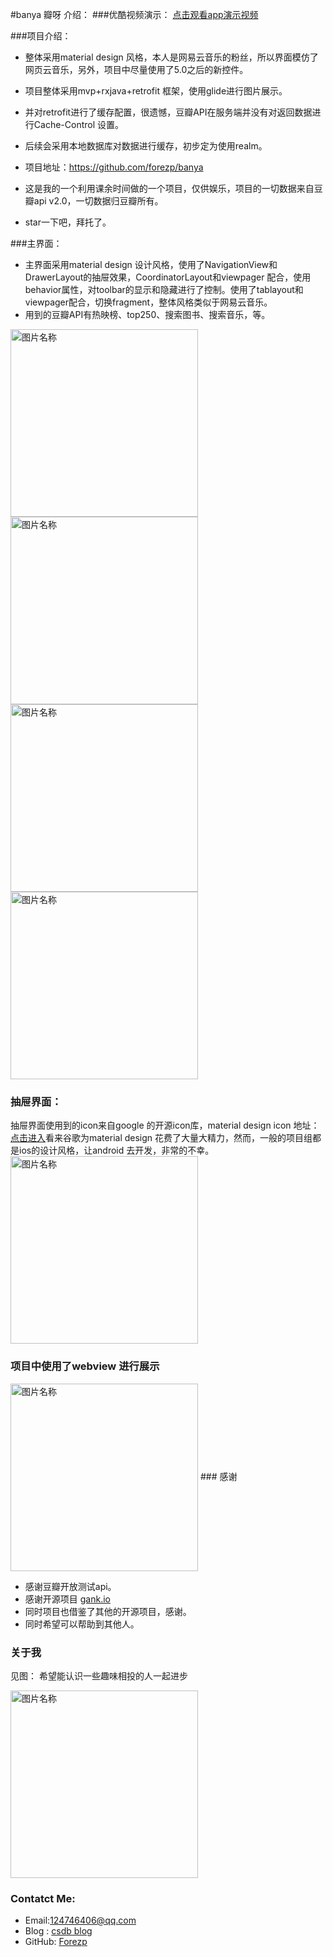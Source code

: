 #banya 瓣呀 介绍：
###优酷视频演示：
[点击观看app演示视频](http://v.youku.com/v_show/id_XMTc2MTY3Njg4OA==.html)


###项目介绍：
 - 整体采用material design 风格，本人是网易云音乐的粉丝，所以界面模仿了网页云音乐，另外，项目中尽量使用了5.0之后的新控件。

 
 - 项目整体采用mvp+rxjava+retrofit 框架，使用glide进行图片展示。


 - 并对retrofit进行了缓存配置，很遗憾，豆瓣API在服务端并没有对返回数据进行Cache-Control 设置。
 
 - 后续会采用本地数据库对数据进行缓存，初步定为使用realm。
         
 - 项目地址：https://github.com/forezp/banya

 -  这是我的一个利用课余时间做的一个项目，仅供娱乐，项目的一切数据来自豆瓣api v2.0，一切数据归豆瓣所有。
 -  star一下吧，拜托了。


###主界面：

 - 主界面采用material design 设计风格，使用了NavigationView和DrawerLayout的抽屉效果，CoordinatorLayout和viewpager 配合，使用behavior属性，对toolbar的显示和隐藏进行了控制。使用了tablayout和viewpager配合，切换fragment，整体风格类似于网易云音乐。
 - 用到的豆瓣API有热映榜、top250、搜索图书、搜索音乐，等。
 
<img src="http://img.blog.csdn.net/20161015215329740" width = "300"  alt="图片名称" align=center /> <img src="http://img.blog.csdn.net/20161015215510459" width = "300"  alt="图片名称" align=center />
<img src="http://img.blog.csdn.net/20161015215731147" width = "300"  alt="图片名称" align=center /> <img src="http://img.blog.csdn.net/20161015215921087" width = "300"  alt="图片名称" align=center /> 

 
### 抽屉界面：
 
 抽屉界面使用到的icon来自google 的开源icon库，material design icon 地址：[点击进入](https://design.google.com/icons/index.html)看来谷歌为material design 花费了大量大精力，然而，一般的项目组都是ios的设计风格，让android  去开发，非常的不幸。
<img src="http://img.blog.csdn.net/20161015220007320" width = "300"  alt="图片名称" align=center /> 

### 项目中使用了webview 进行展示
 <img src="http://img.blog.csdn.net/20161015215807664" width = "300"  alt="图片名称" align=center /> 
### 感谢

 - 感谢豆瓣开放测试api。
 - 感谢开源项目  [gank.io](http://gank.io/api)
 - 同时项目也借鉴了其他的开源项目，感谢。
 - 同时希望可以帮助到其他人。
 
### 关于我
见图： 希望能认识一些趣味相投的人一起进步

 <img src="http://img.blog.csdn.net/20161015215702959" width = "300"  alt="图片名称" align=center />
 
 
### Contatct  Me:

 - Email:124746406@qq.com
 - Blog : [csdb blog](http://blog.csdn.net/forezp)
 - GitHub: [Forezp](https://github.com/forezp)
 

